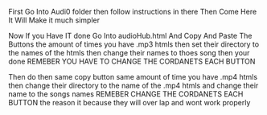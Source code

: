 First Go Into Audi0 folder then follow instructions in there  Then Come Here It Will Make it much simpler 

Now If you Have IT done Go Into audioHub.html And Copy And Paste The Buttons the amount of times you have .mp3 htmls then set their directory to the names of the htmls then change their names to thoes song then your done REMEBER YOU HAVE TO CHANGE THE CORDANETS EACH BUTTON

Then do then same copy button same amount of time you have .mp4 htmls then change their directory to the name of the .mp4 htmls and change their name to the songs names
REMEBER CHANGE THE CORDANETS EACH BUTTON the reason it because they will over lap and wont work properly 
